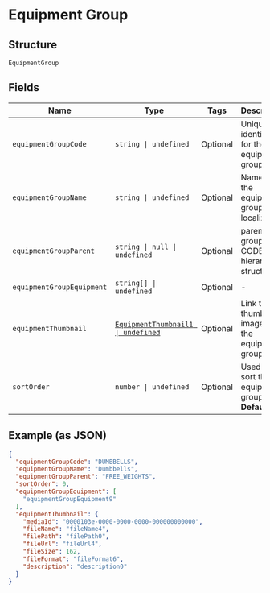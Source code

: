 
# Equipment Group

## Structure

`EquipmentGroup`

## Fields

| Name | Type | Tags | Description |
|  --- | --- | --- | --- |
| `equipmentGroupCode` | `string \| undefined` | Optional | Unique identifier for the equipment group. |
| `equipmentGroupName` | `string \| undefined` | Optional | Name of the equipment group, localized. |
| `equipmentGroupParent` | `string \| null \| undefined` | Optional | parent group CODE for hierarchical structuring. |
| `equipmentGroupEquipment` | `string[] \| undefined` | Optional | - |
| `equipmentThumbnail` | [`EquipmentThumbnail1 \| undefined`](../../doc/models/equipment-thumbnail-1.md) | Optional | Link to the thumbnail image for the equipment group. |
| `sortOrder` | `number \| undefined` | Optional | Used to sort the equipment groups<br>**Default**: `0` |

## Example (as JSON)

```json
{
  "equipmentGroupCode": "DUMBBELLS",
  "equipmentGroupName": "Dumbbells",
  "equipmentGroupParent": "FREE_WEIGHTS",
  "sortOrder": 0,
  "equipmentGroupEquipment": [
    "equipmentGroupEquipment9"
  ],
  "equipmentThumbnail": {
    "mediaId": "0000103e-0000-0000-0000-000000000000",
    "fileName": "fileName4",
    "filePath": "filePath0",
    "fileUrl": "fileUrl4",
    "fileSize": 162,
    "fileFormat": "fileFormat6",
    "description": "description0"
  }
}
```

